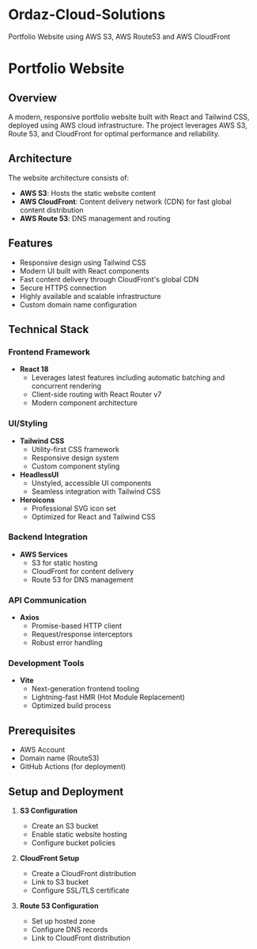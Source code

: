 # Ordaz-Cloud-Solutions
Portfolio Website using AWS S3, AWS Route53 and AWS CloudFront 

# Portfolio Website

## Overview
A modern, responsive portfolio website built with React and Tailwind CSS, deployed using AWS cloud infrastructure. The project leverages AWS S3, Route 53, and CloudFront for optimal performance and reliability.

## Architecture
The website architecture consists of:
- **AWS S3**: Hosts the static website content
- **AWS CloudFront**: Content delivery network (CDN) for fast global content distribution
- **AWS Route 53**: DNS management and routing

## Features
- Responsive design using Tailwind CSS
- Modern UI built with React components
- Fast content delivery through CloudFront's global CDN
- Secure HTTPS connection
- Highly available and scalable infrastructure
- Custom domain name configuration


## Technical Stack

### Frontend Framework
- **React 18**
  - Leverages latest features including automatic batching and concurrent rendering
  - Client-side routing with React Router v7
  - Modern component architecture

### UI/Styling
- **Tailwind CSS**
  - Utility-first CSS framework
  - Responsive design system
  - Custom component styling
- **HeadlessUI**
  - Unstyled, accessible UI components
  - Seamless integration with Tailwind CSS
- **Heroicons**
  - Professional SVG icon set
  - Optimized for React and Tailwind CSS

### Backend Integration
- **AWS Services**
  - S3 for static hosting
  - CloudFront for content delivery
  - Route 53 for DNS management

### API Communication
- **Axios**
  - Promise-based HTTP client
  - Request/response interceptors
  - Robust error handling

### Development Tools
- **Vite**
  - Next-generation frontend tooling
  - Lightning-fast HMR (Hot Module Replacement)
  - Optimized build process

## Prerequisites
- AWS Account
- Domain name (Route53)
- GitHub Actions (for deployment)

## Setup and Deployment
1. **S3 Configuration**
   - Create an S3 bucket
   - Enable static website hosting
   - Configure bucket policies

2. **CloudFront Setup**
   - Create a CloudFront distribution
   - Link to S3 bucket
   - Configure SSL/TLS certificate

3. **Route 53 Configuration**
   - Set up hosted zone
   - Configure DNS records
   - Link to CloudFront distribution


